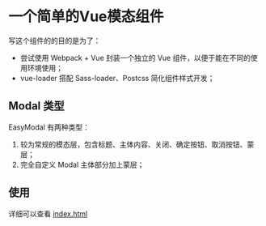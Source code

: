 一个简单的Vue模态组件
===
写这个组件的的目的是为了：
* 尝试使用 Webpack + Vue 封装一个独立的 Vue 组件，以便于能在不同的使用环境使用；
* vue-loader 搭配 Sass-loader、Postcss 简化组件样式开发；

Modal 类型
---
EasyModal 有两种类型：
1. 较为常规的模态层，包含标题、主体内容、关闭、确定按钮、取消按钮、蒙层；
2. 完全自定义 Modal 主体部分加上蒙层；

使用
---
详细可以查看 [index.html](./index.html) 
